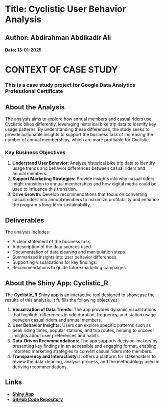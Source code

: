 
<h1>Title: Cyclistic User Behavior Analysis</h1>

<h2>Author: Abdirahman Abdikadir Ali</h2>

<h4>Date: 13-01-2025</h4>


# CONTEXT OF CASE STUDY

### This is a case study project for Google Data Analytics Professional Certificate

## About the Analysis

<p>The analysis aims to explore how annual members and casual riders use Cyclistic bikes
differently, leveraging historical bike trip data to identify key usage patterns. 
By understanding these differences, the study seeks to provide actionable insights to 
support the business task of increasing the number of annual memberships, which are more 
profitable for Cyclistic.</p>

### Key Business Objectives

1. **Understand User Behavior:** Analyze historical bike trip data to identify usage trends and behavior differences between casual riders and annual members.
2. **Support Marketing Strategies:** Provide insights into why casual riders might transition to annual memberships and how digital media could be used to influence this transition.
3. **Drive Growth:** Develop recommendations that focus on converting casual riders into annual members to maximize profitability and enhance the program`s long-term sustainability.

## Deliverables

The analysis includes:

- A clear statement of the business task.
- A description of the data sources used.
- Documentation of data cleaning and manipulation steps.
- Summarized insights into user behavior differences.
- Supporting visualizations for key findings.
- Recommendations to guide future marketing campaigns.

## About the Shiny App: Cyclistic_R

The **Cyclistic_R** Shiny app is an interactive tool designed to showcase the results of this analysis. It fulfills the following objectives:

1. **Visualization of Data Trends:** The app provides dynamic visualizations that highlight differences in ride duration, frequency, and station usage between casual riders and annual members.
2. **User Behavior Insights:** Users can explore specific patterns such as peak riding times, popular stations, and trip routes, helping to uncover insights about user preferences and habits.
3. **Data-Driven Recommendations:** The app supports decision-makers by presenting key findings in an accessible and engaging format, enabling informed marketing strategies to convert casual riders into members.
4. **Transparency and Interactivity:** It offers a platform for stakeholders to review the data cleaning, analysis process, and the methodology used in deriving recommendations.

## Links

- **[Shiny App](https://fy4z9s-mayow-cabdiqadir.shinyapps.io/case_study/)**
- **[GitHub Code Repository](https://github.com/abdimayow/Cyclistic_R)**
